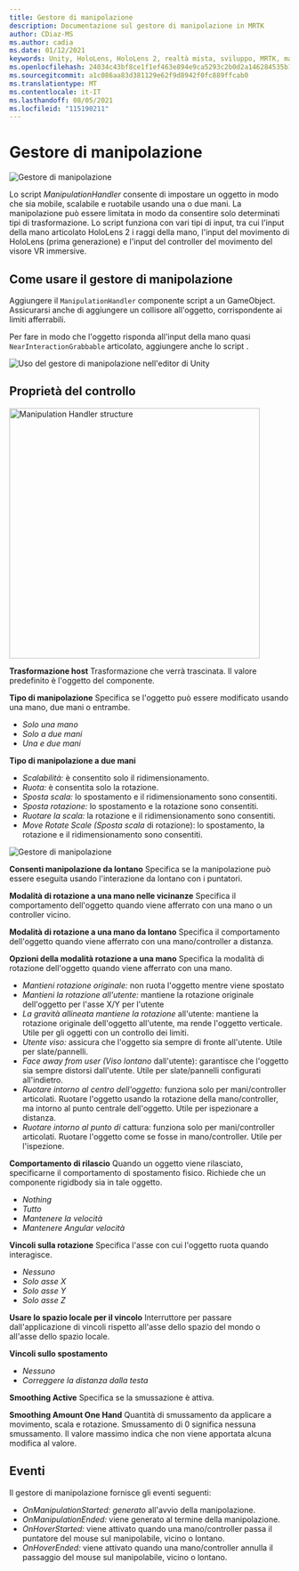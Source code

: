 ```yaml
---
title: Gestore di manipolazione
description: Documentazione sul gestore di manipolazione in MRTK
author: CDiaz-MS
ms.author: cadia
ms.date: 01/12/2021
keywords: Unity, HoloLens, HoloLens 2, realtà mista, sviluppo, MRTK, manipolazione,
ms.openlocfilehash: 24034c43bf8ce1f1ef463e894e9ca5293c2b0d2a146284535b161f8b4277dfa9
ms.sourcegitcommit: a1c086aa83d381129e62f9d8942f0fc889ffcab0
ms.translationtype: MT
ms.contentlocale: it-IT
ms.lasthandoff: 08/05/2021
ms.locfileid: "115190211"
---
```

# <a name="manipulation-handler"></a>Gestore di manipolazione

![Gestore di manipolazione](../images/manipulation-handler/MRTK_Manipulation_Main.png)

Lo script *ManipulationHandler* consente di impostare un oggetto in modo che sia mobile, scalabile e ruotabile usando una o due mani. La manipolazione può essere limitata in modo da consentire solo determinati tipi di trasformazione. Lo script funziona con vari tipi di input, tra cui l'input della mano articolato HoloLens 2 i raggi della mano, l'input del movimento di HoloLens (prima generazione) e l'input del controller del movimento del visore VR immersive.

## <a name="how-to-use-the-manipulation-handler"></a>Come usare il gestore di manipolazione

Aggiungere il `ManipulationHandler` componente script a un GameObject. Assicurarsi anche di aggiungere un collisore all'oggetto, corrispondente ai limiti afferrabili.

Per fare in modo che l'oggetto risponda all'input della mano quasi `NearInteractionGrabbable` articolato, aggiungere anche lo script .

![Uso del gestore di manipolazione nell'editor di Unity](../images/manipulation-handler/MRTK_ManipulationHandler_Howto.png)

## <a name="inspector-properties"></a>Proprietà del controllo

<img src="../images/manipulation-handler/MRTK_ManipulationHandler_Structure.png" width="450" alt="Manipulation Handler structure">

**Trasformazione host** Trasformazione che verrà trascinata. Il valore predefinito è l'oggetto del componente.

**Tipo di manipolazione** Specifica se l'oggetto può essere modificato usando una mano, due mani o entrambe.

* *Solo una mano*
* *Solo a due mani*
* *Una e due mani*

**Tipo di manipolazione a due mani**

* *Scalabilità:* è consentito solo il ridimensionamento.
* *Ruota:* è consentita solo la rotazione.
* *Sposta scala:* lo spostamento e il ridimensionamento sono consentiti.
* *Sposta rotazione:* lo spostamento e la rotazione sono consentiti.
* *Ruotare la scala:* la rotazione e il ridimensionamento sono consentiti.
* *Move Rotate Scale (Sposta scala* di rotazione): lo spostamento, la rotazione e il ridimensionamento sono consentiti.

![Gestore di manipolazione](../images/manipulation-handler/MRTK_ManipulationHandler_TwoHanded.jpg)

**Consenti manipolazione da lontano** Specifica se la manipolazione può essere eseguita usando l'interazione da lontano con i puntatori.

**Modalità di rotazione a una mano nelle vicinanze** Specifica il comportamento dell'oggetto quando viene afferrato con una mano o un controller vicino.

**Modalità di rotazione a una mano da lontano** Specifica il comportamento dell'oggetto quando viene afferrato con una mano/controller a distanza.

**Opzioni della modalità rotazione a una mano** Specifica la modalità di rotazione dell'oggetto quando viene afferrato con una mano.

* *Mantieni rotazione originale:* non ruota l'oggetto mentre viene spostato
* *Mantieni la rotazione all'utente:* mantiene la rotazione originale dell'oggetto per l'asse X/Y per l'utente
* *La gravità allineata mantiene la rotazione* all'utente: mantiene la rotazione originale dell'oggetto all'utente, ma rende l'oggetto verticale. Utile per gli oggetti con un controllo dei limiti.
* *Utente viso:* assicura che l'oggetto sia sempre di fronte all'utente. Utile per slate/pannelli.
* *Face away from user (Viso lontano* dall'utente): garantisce che l'oggetto sia sempre distorsi dall'utente. Utile per slate/pannelli configurati all'indietro.
* *Ruotare intorno al centro dell'oggetto:* funziona solo per mani/controller articolati. Ruotare l'oggetto usando la rotazione della mano/controller, ma intorno al punto centrale dell'oggetto. Utile per ispezionare a distanza.
* *Ruotare intorno al punto di* cattura: funziona solo per mani/controller articolati. Ruotare l'oggetto come se fosse in mano/controller. Utile per l'ispezione.

**Comportamento di rilascio** Quando un oggetto viene rilasciato, specificarne il comportamento di spostamento fisico. Richiede che un componente rigidbody sia in tale oggetto.

* *Nothing*
* *Tutto*
* *Mantenere la velocità*
* *Mantenere Angular velocità*

**Vincoli sulla rotazione** Specifica l'asse con cui l'oggetto ruota quando interagisce.

* *Nessuno*
* *Solo asse X*
* *Solo asse Y*
* *Solo asse Z*

**Usare lo spazio locale per il vincolo** Interruttore per passare dall'applicazione di vincoli rispetto all'asse dello spazio del mondo o all'asse dello spazio locale.

**Vincoli sullo spostamento**

* *Nessuno*
* *Correggere la distanza dalla testa*

**Smoothing Active** Specifica se la smussazione è attiva.

**Smoothing Amount One Hand** Quantità di smussamento da applicare a movimento, scala e rotazione. Smussamento di 0 significa nessuna smussamento. Il valore massimo indica che non viene apportata alcuna modifica al valore.

## <a name="events"></a>Eventi

Il gestore di manipolazione fornisce gli eventi seguenti:

* *OnManipulationStarted: generato* all'avvio della manipolazione.
* *OnManipulationEnded:* viene generato al termine della manipolazione.
* *OnHoverStarted:* viene attivato quando una mano/controller passa il puntatore del mouse sul manipolabile, vicino o lontano.
* *OnHoverEnded:* viene attivato quando una mano/controller annulla il passaggio del mouse sul manipolabile, vicino o lontano.
